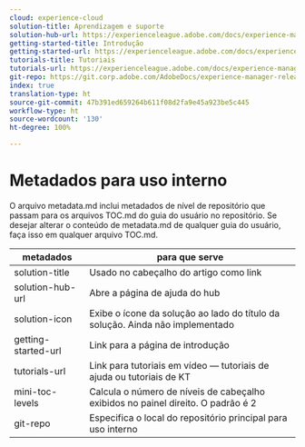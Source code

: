 ```yaml
---
cloud: experience-cloud
solution-title: Aprendizagem e suporte
solution-hub-url: https://experienceleague.adobe.com/docs/experience-manager-cloud-service.html?lang=pt-BR
getting-started-title: Introdução
getting-started-url: https://experienceleague.adobe.com/docs/experience-manager-cloud-service/overview/home.html?lang=pt-BR
tutorials-title: Tutoriais
tutorials-url: https://experienceleague.adobe.com/docs/experience-manager-learn/cloud-service/overview.html?lang=pt-BR
git-repo: https://git.corp.adobe.com/AdobeDocs/experience-manager-release-information.pt-BR
index: true
translation-type: ht
source-git-commit: 47b391ed659264b611f08d2fa9e45a923be5c445
workflow-type: ht
source-wordcount: '130'
ht-degree: 100%

---
```



# Metadados para uso interno

O arquivo metadata.md inclui metadados de nível de repositório que passam para os arquivos TOC.md do guia do usuário no repositório. Se desejar alterar o conteúdo de metadata.md de qualquer guia do usuário, faça isso em qualquer arquivo TOC.md.

| metadados | para que serve |
|--- |--- |
| solution-title | Usado no cabeçalho do artigo como link |
| solution-hub-url | Abre a página de ajuda do hub |
| solution-icon | Exibe o ícone da solução ao lado do título da solução. Ainda não implementado |
| getting-started-url | Link para a página de introdução |
| tutorials-url | Link para tutoriais em vídeo — tutoriais de ajuda ou tutoriais de KT |
| mini-toc-levels | Calcula o número de níveis de cabeçalho exibidos no painel direito. O padrão é 2 |
| git-repo | Especifica o local do repositório principal para uso interno |
